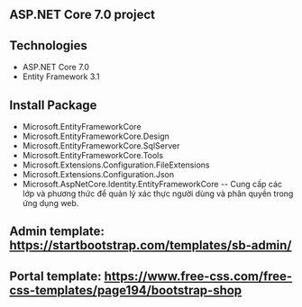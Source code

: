 ﻿## ASP.NET Core 7.0 project
## Technologies
- ASP.NET Core 7.0
- Entity Framework 3.1

## Install Package
- Microsoft.EntityFrameworkCore
- Microsoft.EntityFrameworkCore.Design
- Microsoft.EntityFrameworkCore.SqlServer
- Microsoft.EntityFrameworkCore.Tools
- Microsoft.Extensions.Configuration.FileExtensions
- Microsoft.Extensions.Configuration.Json
- Microsoft.AspNetCore.Identity.EntityFrameworkCore
-- Cung cấp các lớp và phương thức để quản lý xác thực người dùng và phân quyền trong ứng dụng web.

## Admin template: https://startbootstrap.com/templates/sb-admin/
## Portal template: https://www.free-css.com/free-css-templates/page194/bootstrap-shop